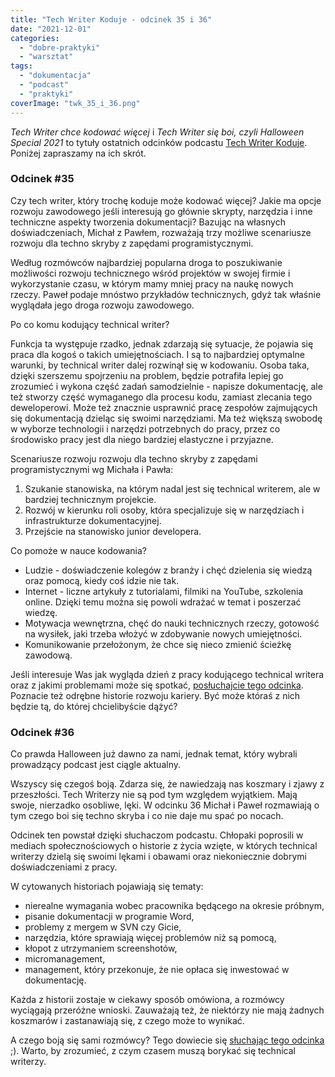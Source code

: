 ```yaml
---
title: "Tech Writer Koduje - odcinek 35 i 36"
date: "2021-12-01"
categories: 
  - "dobre-praktyki"
  - "warsztat"
tags: 
  - "dokumentacja"
  - "podcast"
  - "praktyki"
coverImage: "twk_35_i_36.png"
---
```


_Tech Writer chce kodować więcej_ i _Tech Writer się boi, czyli Halloween Special 2021_ to tytuły ostatnich odcinków podcastu [Tech Writer Koduje](https://techwriterkoduje.pl/). Poniżej zapraszamy na ich skrót.

### Odcinek #35

Czy tech writer, który trochę koduje może kodować więcej? Jakie ma opcje rozwoju zawodowego jeśli interesują go głównie skrypty, narzędzia i inne techniczne aspekty tworzenia dokumentacji? Bazując na własnych doświadczeniach, Michał z Pawłem, rozważają trzy możliwe scenariusze rozwoju dla techno skryby z zapędami programistycznymi.

Według rozmówców najbardziej popularna droga to poszukiwanie możliwości rozwoju technicznego wśród projektów w swojej firmie i wykorzystanie czasu, w którym mamy mniej pracy na naukę nowych rzeczy. Paweł podaje mnóstwo przykładów technicznych, gdyż tak właśnie wyglądała jego droga rozwoju zawodowego.

Po co komu kodujący technical writer?

Funkcja ta występuje rzadko, jednak zdarzają się sytuacje, że pojawia się praca dla kogoś o takich umiejętnościach. I są to najbardziej optymalne warunki, by technical writer dalej rozwinął się w kodowaniu. Osoba taka, dzięki szerszemu spojrzeniu na problem, będzie potrafiła lepiej go zrozumieć i wykona część zadań samodzielnie - napisze dokumentację, ale też stworzy część wymaganego dla procesu kodu, zamiast zlecania tego deweloperowi. Może też znacznie usprawnić pracę zespołów zajmujących się dokumentacją dzieląc się swoimi narzędziami. Ma też większą swobodę w wyborze technologii i narzędzi potrzebnych do pracy, przez co środowisko pracy jest dla niego bardziej elastyczne i przyjazne.

Scenariusze rozwoju rozwoju dla techno skryby z zapędami programistycznymi wg Michała i Pawła:

1. Szukanie stanowiska, na którym nadal jest się technical writerem, ale w bardziej technicznym projekcie.
2. Rozwój w kierunku roli osoby, która specjalizuje się w narzędziach i infrastrukturze dokumentacyjnej.
3. Przejście na stanowisko junior developera.

Co pomoże w nauce kodowania?

- Ludzie - doświadczenie kolegów z branży i chęć dzielenia się wiedzą oraz pomocą, kiedy coś idzie nie tak.
- Internet - liczne artykuły z tutorialami, filmiki na YouTube, szkolenia online. Dzięki temu można się powoli wdrażać w temat i poszerzać wiedzę.
- Motywacja wewnętrzna, chęć do nauki technicznych rzeczy, gotowość na wysiłek, jaki trzeba włożyć w zdobywanie nowych umiejętności.
- Komunikowanie przełożonym, że chce się nieco zmienić ścieżkę zawodową.

Jeśli interesuje Was jak wygląda dzień z pracy kodującego technical writera oraz z jakimi problemami może się spotkać, [posłuchajcie tego odcinka](https://techwriterkoduje.pl/blog/2021/10/26/tech-writer-chce-kodowac-wiecej). Poznacie też odrębne historie rozwoju kariery. Być może któraś z nich będzie tą, do której chcielibyście dążyć?

### Odcinek #36

Co prawda Halloween już dawno za nami, jednak temat, który wybrali prowadzący podcast jest ciągle aktualny.

Wszyscy się czegoś boją. Zdarza się, że nawiedzają nas koszmary i zjawy z przeszłości. Tech Writerzy nie są pod tym względem wyjątkiem. Mają swoje, nierzadko osobliwe, lęki. W odcinku 36 Michał i Paweł rozmawiają o tym czego boi się techno skryba i co nie daje mu spać po nocach.

Odcinek ten powstał dzięki słuchaczom podcastu. Chłopaki poprosili w mediach społecznościowych o historie z życia wzięte, w których technical writerzy dzielą się swoimi lękami i obawami oraz niekoniecznie dobrymi doświadczeniami z pracy.

W cytowanych historiach pojawiają się tematy:

- nierealne wymagania wobec pracownika będącego na okresie próbnym,
- pisanie dokumentacji w programie Word,
- problemy z mergem w SVN czy Gicie,
- narzędzia, które sprawiają więcej problemów niż są pomocą,
- kłopot z utrzymaniem screenshotów,
- micromanagement,
- management, który przekonuje, że nie opłaca się inwestować w dokumentację.

Każda z historii zostaje w ciekawy sposób omówiona, a rozmówcy wyciągają przeróżne wnioski. Zauważają też, że niektórzy nie mają żadnych koszmarów i zastanawiają się, z czego może to wynikać.

A czego boją się sami rozmówcy? Tego dowiecie się [słuchając tego odcinka](https://techwriterkoduje.pl/blog/2021/10/31/tech-writer-sie-boi) ;). Warto, by zrozumieć, z czym czasem muszą borykać się technical writerzy.
